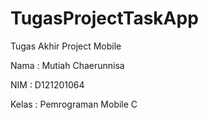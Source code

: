 # TugasProjectTaskApp
Tugas Akhir Project Mobile

Nama  : Mutiah Chaerunnisa

NIM   : D121201064

Kelas : Pemrograman Mobile C
